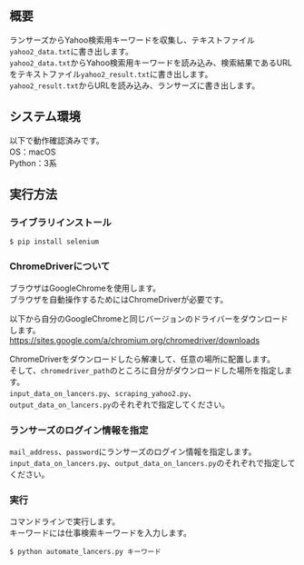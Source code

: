 ## 概要
ランサーズからYahoo検索用キーワードを収集し、テキストファイル`yahoo2_data.txt`に書き出します。  
`yahoo2_data.txt`からYahoo検索用キーワードを読み込み、検索結果であるURLをテキストファイル`yahoo2_result.txt`に書き出します。  
`yahoo2_result.txt`からURLを読み込み、ランサーズに書き出します。



## システム環境
以下で動作確認済みです。  
OS：macOS  
Python：3系



## 実行方法
### ライブラリインストール
```
$ pip install selenium
```


### ChromeDriverについて
ブラウザはGoogleChromeを使用します。  
ブラウザを自動操作するためにはChromeDriverが必要です。

以下から自分のGoogleChromeと同じバージョンのドライバーをダウンロードします。  
https://sites.google.com/a/chromium.org/chromedriver/downloads

ChromeDriverをダウンロードしたら解凍して、任意の場所に配置します。  
そして、`chromedriver_path`のところに自分がダウンロードした場所を指定します。  
`input_data_on_lancers.py`、`scraping_yahoo2.py`、`output_data_on_lancers.py`のそれぞれで指定してください。


### ランサーズのログイン情報を指定
`mail_address`、`password`にランサーズのログイン情報を指定します。  
`input_data_on_lancers.py`、`output_data_on_lancers.py`のそれぞれで指定してください。


### 実行
コマンドラインで実行します。  
キーワードには仕事検索キーワードを入力します。
```
$ python automate_lancers.py キーワード
```
